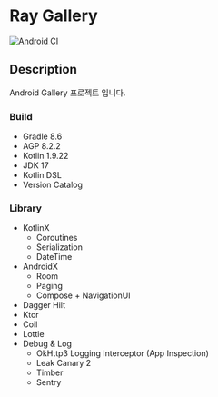 # Ray Gallery

[![Android CI](https://github.com/ajou4095/ray-gallery-android/actions/workflows/android.yml/badge.svg?branch=main)](https://github.com/ajou4095/ray-gallery-android/actions/workflows/android.yml)

## Description

Android Gallery 프로젝트 입니다.

### Build

- Gradle 8.6
- AGP 8.2.2
- Kotlin 1.9.22
- JDK 17
- Kotlin DSL
- Version Catalog

### Library

- KotlinX
  - Coroutines
  - Serialization
  - DateTime
- AndroidX
  - Room
  - Paging
  - Compose + NavigationUI
- Dagger Hilt
- Ktor
- Coil
- Lottie
- Debug & Log
  - OkHttp3 Logging Interceptor (App Inspection)
  - Leak Canary 2
  - Timber
  - Sentry
